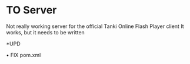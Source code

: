 # TO Server

Not really working server for the official Tanki Online Flash Player client
It works, but it needs to be written

*UPD

• FIX pom.xml

